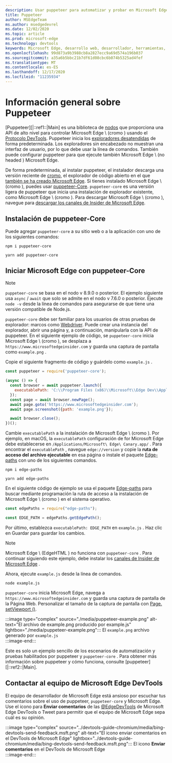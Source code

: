```yaml
---
description: Usar puppeteer para automatizar y probar en Microsoft Edge
title: Puppeteer
author: MSEdgeTeam
ms.author: msedgedevrel
ms.date: 12/02/2020
ms.topic: article
ms.prod: microsoft-edge
ms.technology: devtools
keywords: Microsoft Edge, desarrollo web, desarrollador, herramientas, automatización, prueba
ms.openlocfilehash: 99d873a9b3988cb8a2827ecc9a69d574a196b037
ms.sourcegitcommit: a35a6b5bbc21b7df61d08cbc6b074b5325ad4fef
ms.translationtype: MT
ms.contentlocale: es-ES
ms.lasthandoff: 12/17/2020
ms.locfileid: "11235934"
---
```

# Información general sobre Puppeteer  

[Puppeteer][|::ref1::|Main] es una biblioteca de [nodos][NodejsMain] que proporciona una API de alto nivel para controlar Microsoft Edge \ (cromo \) usando el [Protocolo DevTools][GithubChromedevtoolsProtocol].  Puppeteer inicia los [exploradores desatendidas][WikiHeadlessBrowser] de forma predeterminada.  Los exploradores sin encabezado no muestran una interfaz de usuario, por lo que debe usar la línea de comandos.  También puede configurar puppeteer para que ejecute también Microsoft Edge \ (no headed \) Microsoft Edge.  

De forma predeterminada, al instalar puppeteer, el instalador descarga una versión reciente de [cromo][ChromiumHome], el explorador de código abierto en el que [también se ha creado Microsoft Edge][MicrosoftBlogsWindowsExperience20181206].  Si tienes instalado Microsoft Edge \ (cromo \), puedes usar [puppeteer-Core][PuppeteerApivscore].  `puppeteer-core` es una versión ligera de puppeteer que inicia una instalación de explorador existente, como Microsoft Edge \ (cromo \).  Para descargar Microsoft Edge \ (cromo \), navegue para [descargar los canales de Insider de Microsoft Edge][MicrosoftedgeinsiderDownload].  

## Instalación de puppeteer-Core  

Puede agregar `puppeteer-core` a su sitio web o a la aplicación con uno de los siguientes comandos:  

```shell
npm i puppeteer-core
```  

```shell
yarn add puppeteer-core
```  

## Iniciar Microsoft Edge con puppeteer-Core  

> [!NOTE]
> `puppeteer-core` se basa en el nodo v 8.9.0 o posterior.  El ejemplo siguiente usa `async` / `await` que solo se admite en el nodo v 7.6.0 o posterior.  Ejecute `node -v` desde la línea de comandos para asegurarse de que tiene una versión compatible de Node.js.  

`puppeteer-core` debe ser familiar para los usuarios de otras pruebas de explorador: marcos como [Webdriver][WebdriverChromiumMain].  Puede crear una instancia del explorador, abrir una página y, a continuación, manipularla con la API de puppeteer.  En el siguiente ejemplo de código, se `puppeteer-core` inicia Microsoft Edge \ (cromo \), se desplaza a `https://www.microsoftedgeinsider.com` y guarda una captura de pantalla como `example.png` .  

Copie el siguiente fragmento de código y guárdelo como `example.js` .  

```javascript
const puppeteer = require('puppeteer-core');

(async () => {
  const browser = await puppeteer.launch({
    executablePath: 'C:\\Program Files (x86)\\Microsoft\\Edge Dev\\Application\\msedge.exe'
  });
  const page = await browser.newPage();
  await page.goto('https://www.microsoftedgeinsider.com');
  await page.screenshot({path: 'example.png'});

  await browser.close();
})();
```  

Cambie `executablePath` a la instalación de Microsoft Edge \ (cromo \).  Por ejemplo, en macOS, la `executablePath` configuración de for Microsoft Edge debe establecerse en `/Applications/Microsoft\ Edge\ Canary.app/` .  Para encontrar el `executablePath` , navegue `edge://version` y copie la **ruta de acceso del archivo ejecutable** en esa página o instale el paquete [Edge-paths][npmEdgePaths] con uno de los siguientes comandos.  

```shell
npm i edge-paths
```  

```shell
yarn add edge-paths
```  
 
En el siguiente código de ejemplo se usa el paquete [Edge-paths][npmEdgePaths] para buscar mediante programación la ruta de acceso a la instalación de Microsoft Edge \ (cromo \) en el sistema operativo.

```javascript
const edgePaths = require("edge-paths");

const EDGE_PATH = edgePaths.getEdgePath();
```

Por último, establezca `executablePath: EDGE_PATH` en `example.js` .  Haz clic en Guardar para guardar los cambios.  

> [!NOTE]
> Microsoft Edge \ (EdgeHTML \) no funciona con `puppeteer-core` .  Para continuar siguiendo este ejemplo, debe instalar los [canales de Insider de Microsoft Edge][MicrosoftedgeinsiderDownload] .  

Ahora, ejecute `example.js` desde la línea de comandos.  

```shell
node example.js
```  

`puppeteer-core` inicia Microsoft Edge, navega a `https://www.microsoftedgeinsider.com` y guarda una captura de pantalla de la Página Web.  Personalizar el tamaño de la captura de pantalla con [Page. setViewport ()][PuppeteerApipagesetviewport].  

:::image type="complex" source="./media/puppeteer-example.png" alt-text="El archivo de example.png producido por example.js" lightbox="./media/puppeteer-example.png":::
   El `example.png` archivo generado por `example.js`  
:::image-end:::  

Este es solo un ejemplo sencillo de los escenarios de automatización y pruebas habilitados por puppeteer y `puppeteer-core` .  Para obtener más información sobre puppeteer y cómo funciona, consulte [puppeteer][|::ref2::|Main].  

## Contactar al equipo de Microsoft Edge DevTools  

El equipo de desarrollador de Microsoft Edge está ansioso por escuchar tus comentarios sobre el uso de puppeteer, `puppeteer-core` y Microsoft Edge.  Use el icono para **Enviar comentarios** de las [@EdgeDevTools][TwitterIntentTweetEdgedevtools] de Microsoft Edge DevTools o Tweet para permitir que el equipo de Microsoft Edge sepa cuál es su opinión.  

:::image type="complex" source="../devtools-guide-chromium/media/bing-devtools-send-feedback.msft.png" alt-text="El icono enviar comentarios en el DevTools de Microsoft Edge" lightbox="../devtools-guide-chromium/media/bing-devtools-send-feedback.msft.png":::
   El icono **Enviar comentarios** en el DevTools de Microsoft Edge  
:::image-end:::  

<!--## See also  

*   [WebDriver (Chromium)][WebdriverChromiumMain]  
*   [WebDriver (EdgeHTML)][WebdriverEdgehtmlMain]  
*   [Chrome DevTools Protocol Viewer on GitHub][GithubChromedevtoolsProtocol]  
*   [Microsoft Edge:  Making the web better through more open source collaboration on Microsoft Experience Blog][MicrosoftBlogsWindowsExperience20181206]  
*   [Download Microsoft Edge Insider Channels][MicrosoftedgeinsiderDownload]  
*   [Chromium on The Chromium Projects][ChromiumHome]  
*   [Node.js][NodejsMain]  
*   [Puppeteer][PuppeteerMain]  
*   [puppeteer vs. puppeteer-core][PuppeteerApivscore]  
*   [page.setViewport() on Puppeteer][PuppeteerApipagesetviewport]  
*   [Headless browser on Wikipedia][WikiHeadlessBrowser]  -->  

<!-- links -->  

[WebdriverChromiumMain]: ../webdriver-chromium/index.md "Controlador WebDrive (cromo) | Microsoft docs"  
<!--  [WebdriverEdgehtmlMain]: ../edgehtml/webdriver/index.md "WebDriver (EdgeHTML) | Microsoft Docs"  -->  

[GithubChromedevtoolsProtocol]: https://chromedevtools.github.io/devtools-protocol "Visor de protocolo de cromo DevTools | GitHub"  

[MicrosoftBlogsWindowsExperience20181206]: https://blogs.windows.com/windowsexperience/2018/12/06/microsoft-edge-making-the-web-better-through-more-open-source-collaboration "Microsoft Edge: cómo mejorar la eficacia de la web mediante una colaboración de código abierto | Blog de experiencia de Microsoft"  

[MicrosoftedgeinsiderDownload]: https://www.microsoftedgeinsider.com/download "Descargar Microsoft Edge Insider Channels"  

[ChromiumHome]: https://www.chromium.org/Home "Cromo | Proyectos de cromo"  

[NodejsMain]: https://nodejs.org "Node.js"  

[npmEdgePaths]: https://www.npmjs.com/package/edge-paths "Rutas de borde | NPM"  

[PuppeteerMain]: https://pptr.dev "Puppeteer"  
[PuppeteerApivscore]: https://pptr.dev/#?product=Puppeteer&version=v2.0.0&show=api-puppeteer-vs-puppeteer-core "puppeteer frente a puppeteer-Core | Puppeteer"  
[PuppeteerApipagesetviewport]: https://pptr.dev/#?product=Puppeteer&version=v2.0.0&show=api-pagesetviewportviewport "Page. setViewport (ventanilla) | Puppeteer"  

[TwitterIntentTweetEdgedevtools]: https://twitter.com/intent/tweet?text=@EdgeDevTools "@EdgeDevTools: publica un tweet | Twitter"  

[WikiHeadlessBrowser]: https://en.wikipedia.org/wiki/Headless_browser "Explorador sin periféricos | Wikipedia"  
